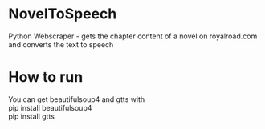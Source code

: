 # NovelToSpeech
Python Webscraper - gets the chapter content of a novel on royalroad.com and converts the text to speech

# How to run
You can get beautifulsoup4 and gtts with   
pip install beautifulsoup4  
pip install gtts  